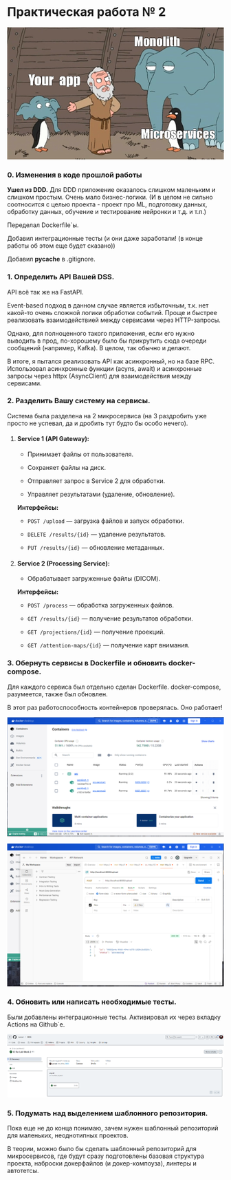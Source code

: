 # Практическая работа № 2

![Мем про архитектуру](images/meme.png)

### 0. Изменения в коде прошлой работы

**Ушел из DDD.** 
Для DDD приложение оказалось слишком маленьким и слишком простым. Очень мало бизнес-логики. (И в целом не сильно соотносится с целью проекта - проект про ML, подготовку данных, обработку данных, обучение и тестирование нейронки и т.д. и т.п.)

Переделал Dockerfile`ы.

Добавил интеграционные тесты (и они даже заработали! (в конце работы об этом еще будет сказано))

Добавил __pycache__ в .gitignore.

### 1. Определить API Вашей DSS.

API всё так же на FastAPI.

Event-based подход в данном случае является избыточным, т.к. нет какой-то очень сложной логики обработки событий. Проще и быстрее реализовать взаимодействией между сервисами через HTTP-запросы.

Однако, для полноценного такого приложения, если его нужно выводить в прод, по-хорошему было бы прикрутить сюда очереди сообщений (например, Kafka). В целом, так обычно и делают.

В итоге, я пытался реализовать API как асинхронный, но на базе RPC. Использовал асинхронные функции (acyns, await) и асинхронные запросы через httpx (AsyncClient) для взаимодействия между сервисами.

### 2. Разделить Вашу систему на сервисы.

Система была разделена на 2 микросервиса (на 3 раздробить уже просто не успевал, да и дробить тут будто бы особо нечего).

1. #### **Service 1 (API Gateway):**

    - Принимает файлы от пользователя.

    - Сохраняет файлы на диск.

    - Отправляет запрос в Service 2 для обработки.

    - Управляет результатами (удаление, обновление).

    **Интерфейсы:**

    - `POST /upload` — загрузка файлов и запуск обработки.

    - `DELETE /results/{id}` — удаление результатов.

    - `PUT /results/{id}` — обновление метаданных.

2. #### **Service 2 (Processing Service):**

    - Обрабатывает загруженные файлы (DICOM).

    **Интерфейсы:**

    - `POST /process` — обработка загруженных файлов.

    - `GET /results/{id}` — получение результатов обработки.

    - `GET /projections/{id}` — получение проекций.

    - `GET /attention-maps/{id}` — получение карт внимания.


### 3. Обернуть сервисы в Dockerfile и обновить docker-compose.

Для каждого сервиса был отдельно сделан Dockerfile. docker-compose, разумеется, также был обновлен.

В этот раз работоспособность контейнеров проверялась. Оно работает!

![Пруф докера](images/docker.png)

![Пруф постмана](images/postman.png)

### 4. Обновить или написать необходимые тесты.

Были добавлены интеграционные тесты. Активировал их через вкладку Actions на Github`е.

![Github Actions](images/actions.png)

### 5. Подумать над выделением шаблонного репозитория.

Пока еще не до конца понимаю, зачем нужен шаблонный репозиторий для маленьких, неоднотипных проектов.

В теории, можно было бы сделать шаблонный репозиторий для микросервисов, где будут сразу подготовлены базовая структура проекта, наброски докерфайлов (и докер-компоуза), линтеры и автотетсы.